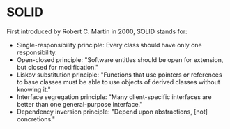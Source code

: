 # SOLID

First introduced by Robert C. Martin in 2000, SOLID stands for:

- Single-responsibility principle: Every class should have only one responsibility.
- Open-closed principle: "Software entitles should be open for extension, but closed for modification."
- Liskov substitution principle: "Functions that use pointers or references to base classes must be able to use objects of derived classes without knowing it."
- Interface segregation principle: "Many client-specific interfaces are better than one general-purpose interface."
- Dependency inversion principle: "Depend upon abstractions, [not] concretions."



